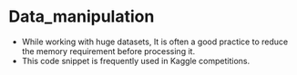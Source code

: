 # Data_manipulation

* While working with huge datasets, It is often a good practice to reduce the memory requirement before processing it. 
* This code snippet is frequently used in Kaggle competitions.
